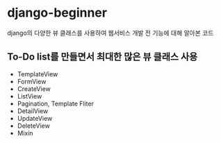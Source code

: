 # django-beginner
django의 다양한 뷰 클래스를 사용하여 웹서비스 개발 전 기능에 대해 알아본 코드
## To-Do list를 만들면서 최대한 많은 뷰 클래스 사용

- TemplateView
- FormView
- CreateView
- ListView
- Pagination, Template Fliter
- DetailView
- UpdateView
- DeleteView
- Mixin
